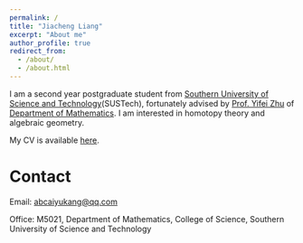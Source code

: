 ```yaml
---
permalink: /
title: "Jiacheng Liang"
excerpt: "About me"
author_profile: true
redirect_from: 
  - /about/
  - /about.html
---
```


I am a second year postgraduate student from [Southern University of Science and Technology](https://www.sustech.edu.cn/en/)(SUSTech), fortunately advised by [Prof. Yifei Zhu](https://yifeizhu.github.io/) of [Department of Mathematics](https://math.sustech.edu.cn/?lang=en). I am interested in homotopy theory and algebraic geometry. 

My CV is available [here](https://552jc.github.io/ljc552.github.io/files/resume.pdf).

Contact
======
Email: abcaiyukang@qq.com

Office: M5021, Department of Mathematics, College of Science, Southern University of Science and Technology
